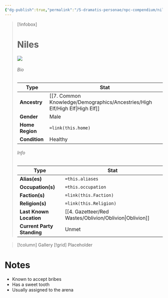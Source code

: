 ```yaml
---
{"dg-publish":true,"permalink":"/5-dramatis-personae/npc-compendium/niles/","noteIcon":""}
---
```



> [!infobox]
> # Niles
> ![](https://i.imgur.com/E9aQmlP.png)
> ###### Bio
> Type |  Stat |
> ---|---|
> **Ancestry** | [[7. Common Knowledge/Demographics/Ancestries/High Elf/High Elf\|High Elf]] |
> **Gender** | Male |
> **Home Region** | `=link(this.home)` |
> **Condition** | Healthy |
> ###### Info
> Type |  Stat |
> ---|---|
> **Alias(es)** | `=this.aliases` |
> **Occupation(s)** | `=this.occupation` |
> **Faction(s)** | `=link(this.Faction)` |
> **Religion(s)** | `=link(this.Religion)` |
> **Last Known Location** | [[4. Gazetteer/Red Wastes/Oblivion/Oblivion\|Oblivion]] |
> **Current Party Standing** | Unmet |

> [!column] Gallery 
> [!grid] 
> Placeholder

# Notes

- Known to accept bribes
- Has a sweet tooth 
- Usually assigned to the arena 

